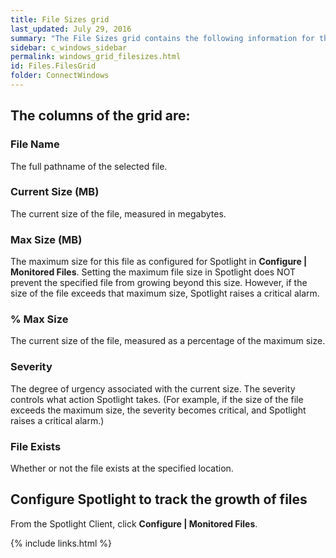 ```yaml
---
title: File Sizes grid
last_updated: July 29, 2016
summary: "The File Sizes grid contains the following information for the files Spotlight is configured to track the growth of"
sidebar: c_windows_sidebar
permalink: windows_grid_filesizes.html
id: Files.FilesGrid
folder: ConnectWindows
---
```



## The columns of the grid are:

### File Name

The full pathname of the selected file.

### Current Size (MB)

The current size of the file, measured in megabytes.

### Max Size (MB)

The maximum size for this file as configured for Spotlight in **Configure \| Monitored Files**. Setting the maximum file size in Spotlight does NOT prevent the specified file from growing beyond this size. However, if the size of the file exceeds that maximum size, Spotlight raises a critical alarm.

### % Max Size

The current size of the file, measured as a percentage of the maximum size.

### Severity

The degree of urgency associated with the current size. The severity controls what action Spotlight takes. (For example, if the size of the file exceeds the maximum size, the severity becomes critical, and Spotlight raises a critical alarm.)

### File Exists

Whether or not the file exists at the specified location.

## Configure Spotlight to track the growth of files

From the Spotlight Client, click **Configure \| Monitored Files**.

{% include links.html %}
